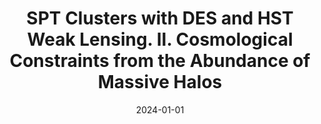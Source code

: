 ---
title: "SPT Clusters with DES and HST Weak Lensing. II. Cosmological Constraints from the Abundance of Massive Halos"
collection: "publications"
category: "co_papers"
permalink: /publications/2024arXiv240102075B
link: https://ui.adsabs.harvard.edu/abs/2024arXiv240102075B/abstract
date: 2024-01-01
venue: "arXiv e-prints"
citation: "Bocquet, S., Grandis, S., Bleem, L. E., et al. (2024), arXiv e-prints, arXiv:2401.02075."
---